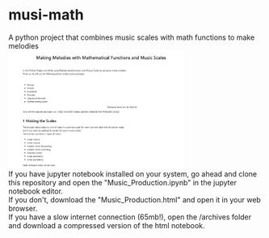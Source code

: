 # musi-math
A python project that combines music scales with math functions to make melodies
<br>
<img src="/data/readonly/screen1.jpg" width="350" title="Notebook Title">
<br>
If you have jupyter notebook installed on your system, go ahead and clone this repository and open the "Music_Production.ipynb" in the jupyter notebook editor.<br>
If you don't, download the "Music_Production.html" and open it in your web browser.<br>If you have a slow internet connection (65mb!), open the /archives folder and download a compressed version of the html notebook.
